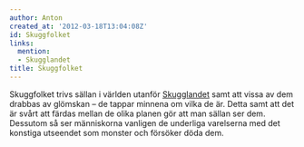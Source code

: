 ```yaml
---
author: Anton
created_at: '2012-03-18T13:04:08Z'
id: Skuggfolket
links:
  mention:
  - Skugglandet
title: Skuggfolket
---
```


Skuggfolket trivs sällan i världen utanför [Skugglandet] samt att vissa av dem drabbas av glömskan –
de tappar minnena om vilka de är. Detta samt att det är svårt att färdas mellan de olika planen gör
att man sällan ser dem. Dessutom så ser människorna vanligen de underliga varelserna med det
konstiga utseendet som monster och försöker döda dem.

  [Skugglandet]: Skugglandet
